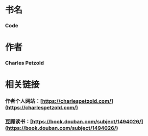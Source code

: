 # 书名
### **Code**
# 作者
### Charles Petzold
# 相关链接
### 作者个人网站：[https://charlespetzold.com/](https://charlespetzold.com/)   
### 豆瓣读书：[https://book.douban.com/subject/1494026/](https://book.douban.com/subject/1494026/)